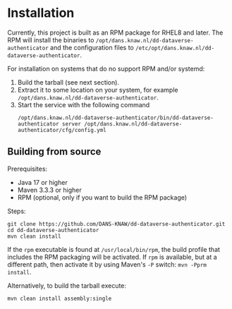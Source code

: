Installation
============

Currently, this project is built as an RPM package for RHEL8 and later. The RPM will install the binaries to `/opt/dans.knaw.nl/dd-dataverse-authenticator` and the
configuration files to `/etc/opt/dans.knaw.nl/dd-dataverse-authenticator`.

For installation on systems that do no support RPM and/or systemd:

1. Build the tarball (see next section).
2. Extract it to some location on your system, for example `/opt/dans.knaw.nl/dd-dataverse-authenticator`.
3. Start the service with the following command
   ```
   /opt/dans.knaw.nl/dd-dataverse-authenticator/bin/dd-dataverse-authenticator server /opt/dans.knaw.nl/dd-dataverse-authenticator/cfg/config.yml 
   ```

Building from source
--------------------

Prerequisites:

* Java 17 or higher
* Maven 3.3.3 or higher
* RPM (optional, only if you want to build the RPM package)

Steps:

    git clone https://github.com/DANS-KNAW/dd-dataverse-authenticator.git
    cd dd-dataverse-authenticator 
    mvn clean install

If the `rpm` executable is found at `/usr/local/bin/rpm`, the build profile that includes the RPM
packaging will be activated. If `rpm` is available, but at a different path, then activate it by using
Maven's `-P` switch: `mvn -Pprm install`.

Alternatively, to build the tarball execute:

    mvn clean install assembly:single
